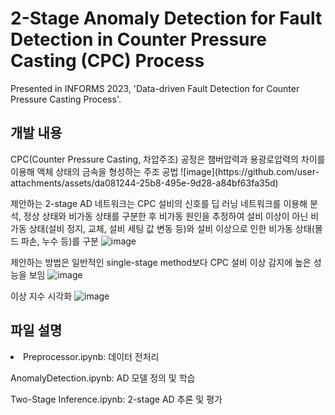 <h1>2-Stage Anomaly Detection for Fault Detection in Counter Pressure Casting (CPC) Process</h1>
Presented in INFORMS 2023, 'Data-driven Fault Detection for Counter Pressure Casting Process'.

<h2>개발 내용</h2>
CPC(Counter Pressure Casting, 차압주조) 공정은 챔버압력과 용광로압력의 차이를 이용해 액체 상태의 금속을 형성하는 주조 공법
![image](https://github.com/user-attachments/assets/da081244-25b8-495e-9d28-a84bf63fa35d)

제안하는 2-stage AD 네트워크는 CPC 설비의 신호를 딥 러닝 네트워크를 이용해 분석, 정상 상태와 비가동 상태를 구분한 후 비가동 원인을 추정하여 설비 이상이 아닌 비가동 상태(설비 정지, 교체, 설비 세팅 값 변동 등)와 설비 이상으로 인한 비가동 상태(몰드 파손, 누수 등)를 구분
![image](https://github.com/user-attachments/assets/568238c5-5a23-4bd5-8456-d9984d50c4a8)

제안하는 방법은 일반적인 single-stage method보다 CPC 설비 이상 감지에 높은 성능을 보임
![image](https://github.com/user-attachments/assets/3404da6b-df91-487a-aa97-0d6f64002871)

이상 지수 시각화
![image](https://github.com/user-attachments/assets/a6f97762-2090-49f2-a321-54c6892acdf6)


<h2>파일 설명</h2>
<li>
  <item>Preprocessor.ipynb: 데이터 전처리</item>
  
  <item>AnomalyDetection.ipynb: AD 모델 정의 및 학습</item>
  
  <item>Two-Stage Inference.ipynb: 2-stage AD 추론 및 평가</item>
</li> 

